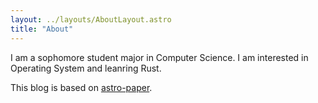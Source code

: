 ```yaml
---
layout: ../layouts/AboutLayout.astro
title: "About"
---
```


I am a sophomore student major in Computer Science. I am 
interested in Operating System and leanring Rust.

This blog is based on [astro-paper](https://github.com/satnaing/astro-paper).  
